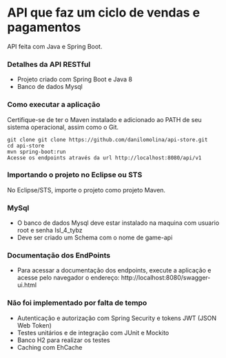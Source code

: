 # API que faz um ciclo de vendas e pagamentos
API feita com Java e Spring Boot.

### Detalhes da API RESTful
* Projeto criado com Spring Boot e Java 8
* Banco de dados Mysql


### Como executar a aplicação
Certifique-se de ter o Maven instalado e adicionado ao PATH de seu sistema operacional, assim como o Git.
```
git clone git clone https://github.com/danilomolina/api-store.git
cd api-store
mvn spring-boot:run
Acesse os endpoints através da url http://localhost:8080/api/v1
```
### Importando o projeto no Eclipse ou STS 
No Eclipse/STS, importe o projeto como projeto Maven.

### MySql
 * O banco de dados Mysql deve estar instalado na maquina com usuario root e senha Isl_4_tybz
 * Deve ser criado um Schema com o nome de game-api

### Documentação dos EndPoints 
  * Para acessar a documentação dos endpoints, execute a aplicação e acesse pelo navegador o endereço:   http://localhost:8080/swagger-ui.html

### Não foi implementado por falta de tempo
* Autenticação e autorização com Spring Security e tokens JWT (JSON Web Token)
* Testes unitários e de integração com JUnit e Mockito
* Banco H2 para realizar os testes
* Caching com EhCache

